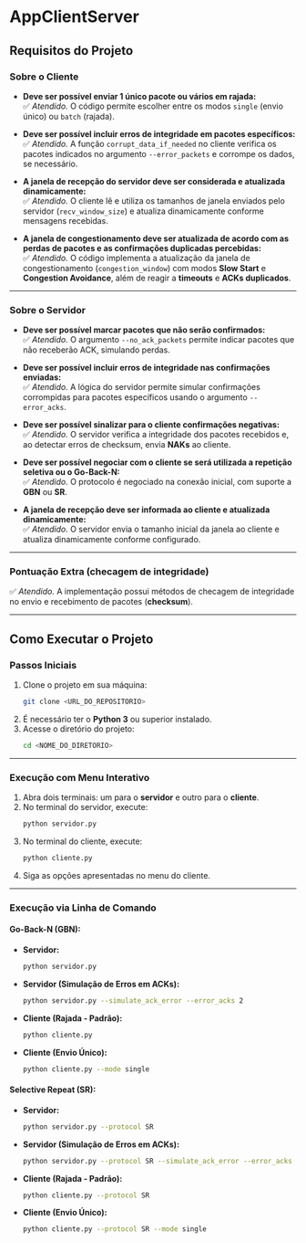 
# **AppClientServer**

## **Requisitos do Projeto**

### **Sobre o Cliente**

- **Deve ser possível enviar 1 único pacote ou vários em rajada:**  
  ✅ *Atendido.* O código permite escolher entre os modos `single` (envio único) ou `batch` (rajada).

- **Deve ser possível incluir erros de integridade em pacotes específicos:**  
  ✅ *Atendido.* A função `corrupt_data_if_needed` no cliente verifica os pacotes indicados no argumento `--error_packets` e corrompe os dados, se necessário.

- **A janela de recepção do servidor deve ser considerada e atualizada dinamicamente:**  
  ✅ *Atendido.* O cliente lê e utiliza os tamanhos de janela enviados pelo servidor (`recv_window_size`) e atualiza dinamicamente conforme mensagens recebidas.

- **A janela de congestionamento deve ser atualizada de acordo com as perdas de pacotes e as confirmações duplicadas percebidas:**  
  ✅ *Atendido.* O código implementa a atualização da janela de congestionamento (`congestion_window`) com modos **Slow Start** e **Congestion Avoidance**, além de reagir a **timeouts** e **ACKs duplicados**.

---

### **Sobre o Servidor**

- **Deve ser possível marcar pacotes que não serão confirmados:**  
  ✅ *Atendido.* O argumento `--no_ack_packets` permite indicar pacotes que não receberão ACK, simulando perdas.

- **Deve ser possível incluir erros de integridade nas confirmações enviadas:**  
  ✅ *Atendido.* A lógica do servidor permite simular confirmações corrompidas para pacotes específicos usando o argumento `--error_acks`.

- **Deve ser possível sinalizar para o cliente confirmações negativas:**  
  ✅ *Atendido.* O servidor verifica a integridade dos pacotes recebidos e, ao detectar erros de checksum, envia **NAKs** ao cliente.

- **Deve ser possível negociar com o cliente se será utilizada a repetição seletiva ou o Go-Back-N:**  
  ✅ *Atendido.* O protocolo é negociado na conexão inicial, com suporte a **GBN** ou **SR**.

- **A janela de recepção deve ser informada ao cliente e atualizada dinamicamente:**  
  ✅ *Atendido.* O servidor envia o tamanho inicial da janela ao cliente e atualiza dinamicamente conforme configurado.

---

### **Pontuação Extra (checagem de integridade)**

✅ *Atendido.* A implementação possui métodos de checagem de integridade no envio e recebimento de pacotes (**checksum**).

---

## **Como Executar o Projeto**

### **Passos Iniciais**
1. Clone o projeto em sua máquina:  
   ```bash
   git clone <URL_DO_REPOSITORIO>
   ```
2. É necessário ter o **Python 3** ou superior instalado.
3. Acesse o diretório do projeto:  
   ```bash
   cd <NOME_DO_DIRETORIO>
   ```

---

### **Execução com Menu Interativo**
1. Abra dois terminais: um para o **servidor** e outro para o **cliente**.
2. No terminal do servidor, execute:  
   ```bash
   python servidor.py
   ```
3. No terminal do cliente, execute:  
   ```bash
   python cliente.py
   ```
4. Siga as opções apresentadas no menu do cliente.

---

### **Execução via Linha de Comando**

#### **Go-Back-N (GBN):**
- **Servidor:**  
  ```bash
  python servidor.py
  ```
- **Servidor (Simulação de Erros em ACKs):**  
  ```bash
  python servidor.py --simulate_ack_error --error_acks 2
  ```
- **Cliente (Rajada - Padrão):**  
  ```bash
  python cliente.py
  ```
- **Cliente (Envio Único):**  
  ```bash
  python cliente.py --mode single
  ```

#### **Selective Repeat (SR):**
- **Servidor:**  
  ```bash
  python servidor.py --protocol SR
  ```
- **Servidor (Simulação de Erros em ACKs):**  
  ```bash
  python servidor.py --protocol SR --simulate_ack_error --error_acks 2
  ```
- **Cliente (Rajada - Padrão):**  
  ```bash
  python cliente.py --protocol SR
  ```
- **Cliente (Envio Único):**  
  ```bash
  python cliente.py --protocol SR --mode single
  ```
